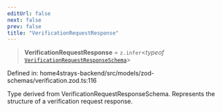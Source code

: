 ```yaml
---
editUrl: false
next: false
prev: false
title: "VerificationRequestResponse"
---
```


> **VerificationRequestResponse** = `z.infer`\<*typeof* [`VerificationRequestResponseSchema`](/docs/code/backend/models/zod-schemas/verificationzod/variables/verificationrequestresponseschema/)\>

Defined in: home4strays-backend/src/models/zod-schemas/verification.zod.ts:116

Type derived from VerificationRequestResponseSchema.
Represents the structure of a verification request response.
